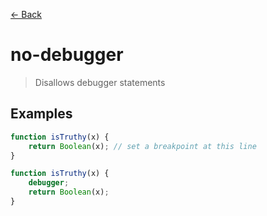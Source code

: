 [&#x2190; Back](./)
# no-debugger

> Disallows debugger statements

 

## Examples

<code-highlight>
 
<div slot="correct">

```js
function isTruthy(x) {
    return Boolean(x); // set a breakpoint at this line
}
```

</div>

 
<div slot="incorrect">

```js
function isTruthy(x) {
    debugger;
    return Boolean(x);
}
```

</div>

 
</code-highlight>

